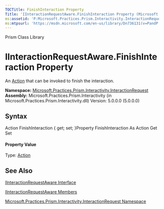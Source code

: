 ```yaml
---
TOCTitle: FinishInteraction Property
Title: 'IInteractionRequestAware.FinishInteraction Property (Microsoft.Practices.Prism.Interactivity.InteractionRequest)'
ms:assetid: 'P:Microsoft.Practices.Prism.Interactivity.InteractionRequest.IInteractionRequestAware.FinishInteraction'
ms:mtpsurl: 'https://msdn.microsoft.com/en-us/library/Dn736131(v=PandP.50)'
---
```


Prism Class Library

IInteractionRequestAware.FinishInteraction Property
=======================================================

An [Action](http://msdn2.microsoft.com/en-us/library/bb534741) that can be invoked to finish the interaction.

**Namespace:** [Microsoft.Practices.Prism.Interactivity.InteractionRequest](https://msdn.microsoft.com/n:microsoft.practices.prism.interactivity.interactionrequest)
**Assembly:** Microsoft.Practices.Prism.Interactivity (in Microsoft.Practices.Prism.Interactivity.dll) Version: 5.0.0.0 (5.0.0.0)

## Syntax


<span id="syntaxToggle"></span>Action FinishInteraction { get; set; }Property FinishInteraction As Action Get Set
#### Property Value

Type: [Action](http://msdn2.microsoft.com/en-us/library/bb534741)

See Also
--------


[IInteractionRequestAware Interface](https://msdn.microsoft.com/t:microsoft.practices.prism.interactivity.interactionrequest.iinteractionrequestaware)

[IInteractionRequestAware Members](https://msdn.microsoft.com/allmembers.t:microsoft.practices.prism.interactivity.interactionrequest.iinteractionrequestaware)

[Microsoft.Practices.Prism.Interactivity.InteractionRequest Namespace](https://msdn.microsoft.com/n:microsoft.practices.prism.interactivity.interactionrequest)
